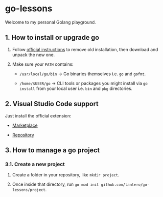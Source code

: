 # go-lessons

Welcome to my personal Golang playground.

## 1. How to install or upgrade go

1. Follow [official instructions](https://go.dev/doc/install) to remove old installation, then
   download and unpack the new one.

2. Make sure your `PATH` contains:

   - `/usr/local/go/bin` -> Go binaries themselves i.e. `go` and `gofmt`.

   - `/home/$USER/go` -> CLI tools or packages you might install via `go install` from your local
     user i.e. `bin` and `pkg` directories.

## 2. Visual Studio Code support

Just install the official extension:

- [Marketplace](https://marketplace.visualstudio.com/items?itemName=golang.Go)

- [Repository](https://github.com/golang/vscode-go)

## 3. How to manage a go project

### 3.1. Create a new project

1. Create a folder in your repository, like `mkdir project`.

2. Once inside that directory, run `go mod init github.com/lantero/go-lessons/project`.

